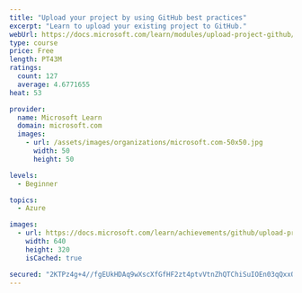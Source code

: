 ```yaml
---
title: "Upload your project by using GitHub best practices"
excerpt: "Learn to upload your existing project to GitHub."
webUrl: https://docs.microsoft.com/learn/modules/upload-project-github/
type: course
price: Free
length: PT43M
ratings:
  count: 127
  average: 4.6771655
heat: 53

provider:
  name: Microsoft Learn
  domain: microsoft.com
  images:
    - url: /assets/images/organizations/microsoft.com-50x50.jpg
      width: 50
      height: 50

levels:
  - Beginner

topics:
  - Azure

images:
  - url: https://docs.microsoft.com/learn/achievements/github/upload-project-github-social.png
    width: 640
    height: 320
    isCached: true

secured: "2KTPz4g+4//fgEUkHDAq9wXscXfGfHF2zt4ptvVtnZhQTChiSuIOEn03qQxxQvJN0+7m13nq3231IM/fiL7XxzF3kgRNuAG1ESwolKTOhyhY8uZ/tNvg3zuoay7MFtWWypwCgEF3CBzWcrNmcPLff0LPl2nX9b9C4Y52MsRk1z7NWSwm5hzPRQeiQRv/ItOnS2HdMxXdhOYFow40jgAt4c5r+vQ1RaomFszB8GkTCsqhUnhxLzomoy3vPruEPJJpN6JwcffrIi8HTXz5awSwD4OaE8tYxHKGkVLRdqJAft1hV2FRB7ljBOxb+TlM5RhSND/sMpOAO8n14m0kjYWptEBd/Cd7i16uefQDKD0XO0HLJmIgwK8u2x6CcAjw4VQTU6vslStpGxLx9qYoq19VObypvqDmreF+4UpQV+HSF0A=;5HcihJ+rHlw+7C1vV0RWSA=="
---
```


